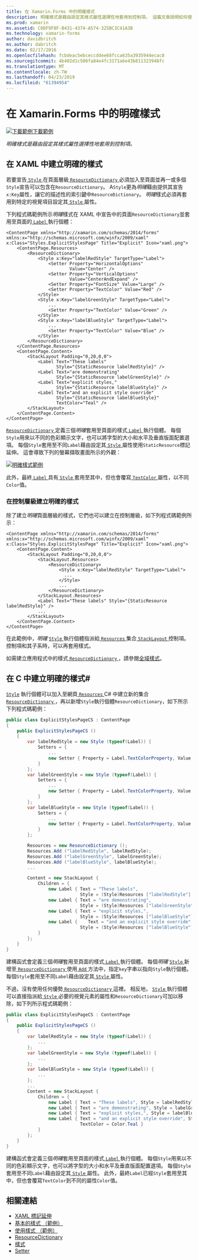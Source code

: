 ```yaml
---
title: 在 Xamarin.Forms 中的明確樣式
description: 明確樣式是藉由設定其樣式屬性選擇性地套用到控制項。 這篇文章說明如何使用 Xamarin.Forms 應用程式中的明確樣式。
ms.prod: xamarin
ms.assetid: C0DF9F8F-B431-4374-A574-325BC3C41A3B
ms.technology: xamarin-forms
author: davidbritch
ms.author: dabritch
ms.date: 02/17/2016
ms.openlocfilehash: fcbdeac5ebceccddee68fcca635a3935944ecac8
ms.sourcegitcommit: 4b402d1c508fa84e4fc3171a6e43b811323948fc
ms.translationtype: MT
ms.contentlocale: zh-TW
ms.lasthandoff: 04/23/2019
ms.locfileid: "61394954"
---
```

# <a name="explicit-styles-in-xamarinforms"></a>在 Xamarin.Forms 中的明確樣式

[![下載範例](~/media/shared/download.png)下載範例](https://developer.xamarin.com/samples/xamarin-forms/UserInterface/Styles/BasicStyles/)

_明確樣式是藉由設定其樣式屬性選擇性地套用到控制項。_

## <a name="create-an-explicit-style-in-xaml"></a>在 XAML 中建立明確的樣式

若要宣告[ `Style` ](xref:Xamarin.Forms.Style)在頁面層級[ `ResourceDictionary` ](xref:Xamarin.Forms.ResourceDictionary)必須加入至頁面並再一或多個`Style`宣告可以包含在`ResourceDictionary`。 A`Style`更為*明確*藉由提供其宣告`x:Key`屬性，讓它的描述性的索引鍵中`ResourceDictionary`。 *明確*樣式必須再套用到特定的視覺項目設定其[ `Style` ](xref:Xamarin.Forms.VisualElement.Style)屬性。

下列程式碼範例所示*明確*樣式在 XAML 中宣告中的頁面`ResourceDictionary`並套用至頁面的[ `Label` ](xref:Xamarin.Forms.Label)執行個體：

```xaml
<ContentPage xmlns="http://xamarin.com/schemas/2014/forms" xmlns:x="http://schemas.microsoft.com/winfx/2009/xaml" x:Class="Styles.ExplicitStylesPage" Title="Explicit" Icon="xaml.png">
    <ContentPage.Resources>
        <ResourceDictionary>
            <Style x:Key="labelRedStyle" TargetType="Label">
                <Setter Property="HorizontalOptions"
                        Value="Center" />
                <Setter Property="VerticalOptions"
                        Value="CenterAndExpand" />
                <Setter Property="FontSize" Value="Large" />
                <Setter Property="TextColor" Value="Red" />
            </Style>
            <Style x:Key="labelGreenStyle" TargetType="Label">
                ...
                <Setter Property="TextColor" Value="Green" />
            </Style>
            <Style x:Key="labelBlueStyle" TargetType="Label">
                ...
                <Setter Property="TextColor" Value="Blue" />
            </Style>
        </ResourceDictionary>
    </ContentPage.Resources>
    <ContentPage.Content>
        <StackLayout Padding="0,20,0,0">
            <Label Text="These labels"
                   Style="{StaticResource labelRedStyle}" />
            <Label Text="are demonstrating"
                   Style="{StaticResource labelGreenStyle}" />
            <Label Text="explicit styles,"
                   Style="{StaticResource labelBlueStyle}" />
            <Label Text="and an explicit style override"
                   Style="{StaticResource labelBlueStyle}"
                   TextColor="Teal" />
        </StackLayout>
    </ContentPage.Content>
</ContentPage>
```

[ `ResourceDictionary` ](xref:Xamarin.Forms.ResourceDictionary)定義三個*明確*套用至頁面的樣式[ `Label` ](xref:Xamarin.Forms.Label)執行個體。 每個`Style`用來以不同的色彩顯示文字，也可以將字型的大小和水平及垂直版面配置選項。 每個`Style`套用至不同`Label`藉由設定其[ `Style` ](xref:Xamarin.Forms.VisualElement.Style)屬性使用`StaticResource`標記延伸。 這會導致下列的螢幕擷取畫面所示的外觀：

[![](explicit-images/explicit-styles.png "明確樣式範例")](explicit-images/explicit-styles-large.png#lightbox "明確樣式範例")

此外，最終[ `Label` ](xref:Xamarin.Forms.Label)具有[ `Style` ](xref:Xamarin.Forms.Style)套用至其中，但也會覆寫[ `TextColor` ](xref:Xamarin.Forms.Label.TextColor)屬性，以不同`Color`值。

### <a name="create-an-explicit-style-at-the-control-level"></a>在控制層級建立明確的樣式

除了建立*明確*頁面層級的樣式，它們也可以建立在控制層級，如下列程式碼範例所示：

```xaml
<ContentPage xmlns="http://xamarin.com/schemas/2014/forms" xmlns:x="http://schemas.microsoft.com/winfx/2009/xaml" x:Class="Styles.ExplicitStylesPage" Title="Explicit" Icon="xaml.png">
    <ContentPage.Content>
        <StackLayout Padding="0,20,0,0">
            <StackLayout.Resources>
                <ResourceDictionary>
                    <Style x:Key="labelRedStyle" TargetType="Label">
                      ...
                    </Style>
                    ...
                </ResourceDictionary>
            </StackLayout.Resources>
            <Label Text="These labels" Style="{StaticResource labelRedStyle}" />
            ...
        </StackLayout>
    </ContentPage.Content>
</ContentPage>
```

在此範例中，*明確* [ `Style` ](xref:Xamarin.Forms.Style)執行個體指派給[ `Resources` ](xref:Xamarin.Forms.VisualElement.Resources)集合[ `StackLayout` ](xref:Xamarin.Forms.StackLayout)控制項。 控制項和其子系時，可以再套用樣式。

如需建立應用程式中的樣式[ `ResourceDictionary` ](xref:Xamarin.Forms.ResourceDictionary)，請參閱[全域樣式](~/xamarin-forms/user-interface/styles/application.md)。

## <a name="create-an-explicit-style-in-c35"></a>在 C 中建立明確的樣式&#35;

[`Style`](xref:Xamarin.Forms.Style) 執行個體可以加入至網頁[ `Resources` ](xref:Xamarin.Forms.VisualElement.Resources) C# 中建立新的集合[ `ResourceDictionary` ](xref:Xamarin.Forms.ResourceDictionary)，再以新增`Style`執行個體`ResourceDictionary`，如下所示下列程式碼範例：

```csharp
public class ExplicitStylesPageCS : ContentPage
{
    public ExplicitStylesPageCS ()
    {
        var labelRedStyle = new Style (typeof(Label)) {
            Setters = {
                ...
                new Setter { Property = Label.TextColorProperty, Value = Color.Red    }
            }
        };
        var labelGreenStyle = new Style (typeof(Label)) {
            Setters = {
                ...
                new Setter { Property = Label.TextColorProperty, Value = Color.Green }
            }
        };
        var labelBlueStyle = new Style (typeof(Label)) {
            Setters = {
                ...
                new Setter { Property = Label.TextColorProperty, Value = Color.Blue }
            }
        };

        Resources = new ResourceDictionary ();
        Resources.Add ("labelRedStyle", labelRedStyle);
        Resources.Add ("labelGreenStyle", labelGreenStyle);
        Resources.Add ("labelBlueStyle", labelBlueStyle);
        ...

        Content = new StackLayout {
            Children = {
                new Label { Text = "These labels",
                            Style = (Style)Resources ["labelRedStyle"] },
                new Label { Text = "are demonstrating",
                            Style = (Style)Resources ["labelGreenStyle"] },
                new Label { Text = "explicit styles,",
                            Style = (Style)Resources ["labelBlueStyle"] },
                new Label {    Text = "and an explicit style override",
                            Style = (Style)Resources ["labelBlueStyle"], TextColor = Color.Teal }
            }
        };
    }
}
```

建構函式會定義三個*明確*套用至頁面的樣式[ `Label` ](xref:Xamarin.Forms.Label)執行個體。 每個*明確* [ `Style` ](xref:Xamarin.Forms.Style)新增至[ `ResourceDictionary` ](xref:Xamarin.Forms.ResourceDictionary)使用[ `Add` ](xref:Xamarin.Forms.ResourceDictionary.Add(System.String,System.Object))方法中，指定`key`字串以指向`Style`執行個體。 每個`Style`套用至不同`Label`藉由設定其[ `Style` ](xref:Xamarin.Forms.VisualElement.Style)屬性。

不過，沒有使用任何優勢[ `ResourceDictionary` ](xref:Xamarin.Forms.ResourceDictionary)這裡。 相反地， [ `Style` ](xref:Xamarin.Forms.Style)執行個體可以直接指派給[ `Style` ](xref:Xamarin.Forms.VisualElement.Style)必要的視覺元素的屬性和`ResourceDictionary`可加以移除，如下列所示程式碼範例：

```csharp
public class ExplicitStylesPageCS : ContentPage
{
    public ExplicitStylesPageCS ()
    {
        var labelRedStyle = new Style (typeof(Label)) {
            ...
        };
        var labelGreenStyle = new Style (typeof(Label)) {
            ...
        };
        var labelBlueStyle = new Style (typeof(Label)) {
            ...
        };
        ...
        Content = new StackLayout {
            Children = {
                new Label { Text = "These labels", Style = labelRedStyle },
                new Label { Text = "are demonstrating", Style = labelGreenStyle },
                new Label { Text = "explicit styles,", Style = labelBlueStyle },
                new Label { Text = "and an explicit style override", Style = labelBlueStyle,
                            TextColor = Color.Teal }
            }
        };
    }
}
```

建構函式會定義三個*明確*套用至頁面的樣式[ `Label` ](xref:Xamarin.Forms.Label)執行個體。 每個`Style`用來以不同的色彩顯示文字，也可以將字型的大小和水平及垂直版面配置選項。 每個`Style`套用至不同`Label`藉由設定其[ `Style` ](xref:Xamarin.Forms.VisualElement.Style)屬性。 此外，最終`Label`已經`Style`套用至其中，但也會覆寫`TextColor`到不同的屬性`Color`值。

## <a name="related-links"></a>相關連結

- [XAML 標記延伸](~/xamarin-forms/xaml/xaml-basics/xaml-markup-extensions.md)
- [基本的樣式 （範例）](https://developer.xamarin.com/samples/xamarin-forms/UserInterface/Styles/BasicStyles/)
- [使用樣式 （範例）](https://developer.xamarin.com/samples/xamarin-forms/WorkingWithStyles/)
- [ResourceDictionary](xref:Xamarin.Forms.ResourceDictionary)
- [樣式](xref:Xamarin.Forms.Style)
- [Setter](xref:Xamarin.Forms.Setter)
